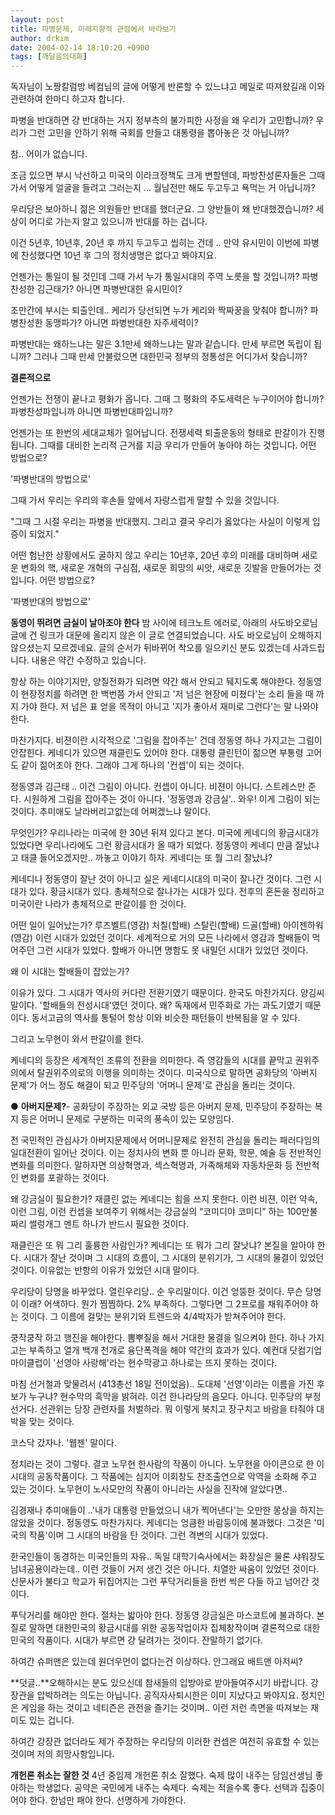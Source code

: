 ```yaml
---
layout: post
title: 파병문제, 미래지향적 관점에서 바라보기
author: drkim
date: 2004-02-14 18:10:20 +0900
tags: [깨달음의대화]
---
```

독자님이 노짱칼럼방 베컴님의 글에 어떻게 반론할 수 있느냐고 메일로 따져왔길래 이와 관련하여 한마디 하고자 합니다.

파병을 반대하면 걍 반대하는 거지 정부측의 불가피한 사정을 왜 우리가 고민합니까? 우리가 그런 고민을 안하기 위해 국회를 만들고 대통령을 뽑아놓은 것 아닙니까?     
  
참.. 어이가 없습니다.  
  
  
조금 있으면 부시 낙선하고 미국의 이라크정책도 크게 변할텐데, 파방찬성론자들은 그때가서 어떻게 얼굴을 들려고 그러는지 ... 월남전만 해도 두고두고 욕먹는 거 아닙니까?
   
   
우리당은 보아하니 젊은 의원들만 반대를 했더군요. 그 양반들이 왜 반대했겠습니까? 세상이 어디로 가는지 알고 있으니까 반대를 하는 겁니다.     
  
이건 5년후, 10년후, 20년 후 까지 두고두고 씹히는 건데 .. 만약 유시민이 이번에 파병에 찬성했다면 10년 후 그의 정치생명은 없다고 봐야지요.    
  
언젠가는 통일이 될 것인데 그때 가서 누가 통일시대의 주역 노릇을 할 것입니까? 파병찬성한 김근태가? 아니면 파병반대한 유시민이?    
  
조만간에 부시는 퇴출인데.. 케리가 당선되면 누가 케리와 짝짜꿍을 맞춰야 합니까? 파병찬성한 동맹파가? 아니면 파병반대한 자주세력이?    
  
파병반대는 왜하느냐는 말은 3.1만세 왜하느냐는 말과 같습니다. 만세 부르면 독립이 됩니까? 그러나 그때 만세 안불렀으면 대한민국 정부의 정통성은 어디가서 찾습니까?    
  
**결론적으로**    
  
언젠가는 전쟁이 끝나고 평화가 옵니다. 그때 그 평화의 주도세력은 누구이어야 합니까? 파병찬성파입니까 아니면 파병반대파입니까?    
  
언젠가는 또 한번의 세대교체가 일어납니다. 전쟁세력 퇴출운동의 형태로 판갈이가 진행됩니다. 그때를 대비한 논리적 근거를 지금 우리가 만들어 놓아야 하는 것입니다. 어떤 방법으로? 

'파병반대의 방법으로'    
  
그때 가서 우리는 우리의 후손들 앞에서 자랑스럽게 말할 수 있을 것입니다. 

"그때 그 시절 우리는 파병을 반대했지. 그리고 결국 우리가 옳았다는 사실이 이렇게 입증이 되었지."     
  
어떤 험난한 상황에서도 굴하지 않고 우리는 10년후, 20년 후의 미래를 대비하며 새로운 변화의 핵, 새로운 개혁의 구심점, 새로운 희망의 씨앗, 새로운 깃발을 만들어가는 것입니다. 어떤 방법으로? 

'파병반대의 방법으로'    


**동영이 뛰려면 금실이 날아조야 한다** 
밤 사이에 테크노트 에러로, 아래의 사도바오로님 글에 건 링크가 대문에 올리지 않은 이 글로 연결되었습니다. 사도 바오로님이 오해하지 않으셨는지 모르겠네요. 글의 순서가 뒤바뀌어 착오를 일으키신 분도 있겠는데 사과드립니다. 내용은 약간 수정하고 있습니다.

항상 하는 이야기지만, 양질전화가 되려면 약간 해서 안되고 뒈지도록 해야한다. 정동영이 현장정치를 하려면 한 백번쯤 가서 안되고 '저 넘은 현장에 미쳤다'는 소리 들을 때 까지 가야 한다. 저 넘은 표 얻을 목적이 아니고 '지가 좋아서 재미로 그런다'는 말 나와야 한다. 

마찬가지다. 비젼이란 시각적으로 '그림을 잡아주는' 건데 정동영 하나 가지고는 그림이 안잡힌다. 케네디가 있으면 재클린도 있어야 한다. 대통령 클린턴이 젊으면 부통령 고어도 같이 젊어조야 한다. 그래야 그게 하나의 '컨셉'이 되는 것이다. 

정동영과 김근태 .. 이건 그림이 아니다. 컨셉이 아니다. 비젼이 아니다. 스트레스만 준다. 시원하게 그림을 잡아주는 것이 아니다. '정동영과 강금실'.. 와우! 이게 그림이 되는 것이다. 추미애도 날라버리고없는데 어쩌겠느냐 말이다. 

무엇인가? 우리나라는 미국에 한 30년 뒤져 있다고 본다. 미국에 케네디의 황금시대가 있었다면 우리나라에도 그런 황금시대가 올 때가 되었다. 정동영이 케네디 만큼 잘났냐고 태클 들어오겠지만.. 까놓고 이야기 하자. 케네디는 또 뭘 그리 잘났냐?

케네디나 정동영이 잘난 것이 아니고 실은 케네디시대의 미국이 잘나간 것이다. 그런 시대가 있다. 황금시대가 있다. 총체적으로 잘나가는 시대가 있다. 전후의 혼돈을 정리하고 미국이란 나라가 총체적으로 판갈이를 한 것이다.

어떤 일이 일어났는가? 루즈벨트(영감) 처칠(할배) 스탈린(할배) 드골(할배) 아이젠하워(영감) 이런 시대가 있었던 것이다. 세계적으로 거의 모든 나라에서 영감과 할배들이 먹어주던 그런 시대가 있었다. 할배가 아니면 명함도 못 내밀던 시대가 있었던 것이다. 

왜 이 시대는 할배들이 잡았는가?

이유가 있다. 그 시대가 역사의 커다란 전환기였기 때문이다. 한국도 마찬가지다. 양김씨 말이다. '할배들의 전성시대'였던 것이다. 왜? 독재에서 민주화로 가는 과도기였기 때문이다. 동서고금의 역사를 통털어 항상 이와 비슷한 패턴들이 반복됨을 알 수 있다.

그리고 노무현이 와서 판갈이를 한다. 

케네디의 등장은 세계적인 조류의 전환을 의미한다. 즉 영감들의 시대를 끝막고 권위주의에서 탈권위주의로의 이행을 의미하는 것이다. 미국식으로 말하면 공화당의 '아버지 문제'가 어느 정도 해결이 되고 민주당의 '어머니 문제'로 관심을 돌리는 것이다. 

● **아버지문제?**- 공화당이 주장하는 외교 국방 등은 아버지 문제, 민주당이 주장하는 복지 등은 어머니 문제로 구분하는 미국의 풍속이 있는 모양임다.

전 국민적인 관심사가 아버지문제에서 어머니문제로 완전히 관심을 돌리는 패러다임의 일대전환이 일어난 것이다. 이는 정치사의 변화 뿐 아니라 문화, 학문, 예술 등 전반적인 변화를 의미한다. 말하자면 의상혁명과, 섹스혁명과, 가족해체와 자동차문화 등 전반적인 변화를 포괄하는 것이다.

왜 강금실이 필요한가? 재클린 없는 케네디는 힘을 쓰지 못한다. 이런 비젼, 이런 약속, 이런 그림, 이런 컨셉을 보여주기 위해서는 강금실의 “코미디야 코미디” 하는 100만불짜리 썰렁개그 멘트 하나가 반드시 필요한 것이다. 

재클린은 또 뭐 그리 훌륭한 사람인가? 케네디는 또 뭐가 그리 잘낫냐? 본질을 알아야 한다. 시대가 잘난 것이며 그 시대의 흐름이, 그 시대의 분위기가, 그 시대의 물결이 있었던 것이다. 이유없는 반항의 이유가 있었던 시대 말이다. 

우리당이 당명을 바꾸었다. 열린우리당.. 순 우리말이다. 이건 엉뚱한 것이다. 무슨 당명이 이래? 어색하다. 뭔가 찜찜하다. 2% 부족하다. 그렇다면 그 2프로를 채워주어야 하는 것이다. 그 이름에 걸맞는 분위기와 트렌드와 4/4박자가 받쳐주어야 한다. 

쿵작쿵작 하고 행진을 해야한다. 뽐뿌질을 해서 거대한 물결을 일으켜야 한다. 하나 가지고는 부족하고 열개 백개 천개로 융단폭격을 해야 약간의 효과가 있다. 예컨대 닷컴기업 마이클럽이 '선영아 사랑해'라는 현수막광고 하나로는 뜨지 못하는 것이다. 

마침 선거철과 맞물려서 (413총선 18일 전이었음).. 도대체 '선영'이라는 이름을 가진 후보가 누구냐? 현수막의 흑막을 밝혀라. 이건 한나라당의 음모다. 아니다. 민주당의 부정선거다. 선관위는 당장 관련자를 처벌하라. 뭐 이렇게 북치고 장구치고 바람을 타줘야 대박을 맞는 것이다. 

코스닥 갔자나. '웹젠' 말이다. 

정치라는 것이 그렇다. 결코 노무현 한사람의 작품이 아니다. 노무현을 아이콘으로 한 이 시대의 공동작품이다. 그 작품에는 심지어 이회창도 찬조출연으로 악역을 소화해 주고 있는 것이다. 노무현이 노사모만의 작품이 아니라는 사실을 진작에 알았다면..

김경재나 추미애들이 ..'내가 대통령 만들었으니 내가 찍어낸다'는 오만한 몽상을 하지는 않았을 것이다. 정동영도 마찬가지다. 케네디는 엉큼한 바람둥이에 불과했다. 그것은 '미국의 작품'이며 그 시대의 바람을 탄 것이다. 그런 격변의 시대가 있었다. 

한국인들이 동경하는 미국인들의 자유.. 독일 대학기숙사에서는 화장실은 물론 샤워장도 남녀공용이라는데.. 이런 것들이 거저 생긴 것은 아니다. 치열한 싸움이 있었던 것이다. 신문사가 불타고 학교가 뒤집어지는 그런 푸닥거리들을 한번 씩은 다들 하고 넘어간 것이다.

푸닥거리를 해야만 한다. 절차는 밟아야 한다. 정동영 강금실은 마스코트에 불과하다. 본질로 말하면 대한민국의 황금시대를 위한 공동작업이자 집체창작이며 결론적으로 대한민국의 작품이다. 시대가 부르면 걍 달려가는 것이다. 잔말하기 없기다.

하여간 슈퍼맨은 있는데 원더우먼이 없다는건 이상하다. 안그래요 배트맨 아저씨?

**덧글..**오해하시는 분도 있으신데 참새들의 입방아로 받아들여주시기 바랍니다. 강장관을 압박하려는 의도는 아닙니다. 공직자사퇴시한은 이미 지났다고 봐야지요. 정치인은 게임을 하는 것이고 네티즌은 관전을 즐기는 것이며.. 이런 저런 측면을 따져보는 재미도 있는 겁니다. 

하여간 강장관 없더라도 제가 주장하는 우리당의 이러한 컨셉은 여전히 유효할 수 있는 것이며 저의 희망사항입니다. 

**개헌론 취소는 잘한 것** 
4년 중임제 개헌론 취소 잘했다. 숙제 많이 내주는 담임선생님 좋아하는 학생없다. 공약은 국민에게 내주는 숙제다. 숙제는 적을수록 좋다. 선택과 집중이어야 한다. 한넘만 패야 한다. 선명하게 가야한다.